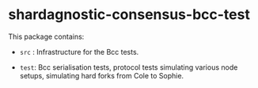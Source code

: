 # shardagnostic-consensus-bcc-test

This package contains:

* `src` : Infrastructure for the Bcc tests.

* `test`: Bcc serialisation tests, protocol tests simulating various node
  setups, simulating hard forks from Cole to Sophie.

